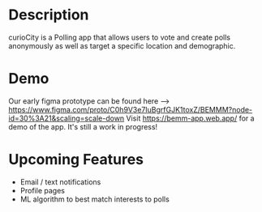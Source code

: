 # Description

curioCity is a Polling app that allows users to vote and create polls anonymously as well as target a specific location and demographic.

# Demo
Our early figma prototype can be found here --> https://www.figma.com/proto/C0h9V3e7IuBgrfGJK1toxZ/BEMMM?node-id=30%3A21&scaling=scale-down
Visit https://bemm-app.web.app/ for a demo of the app. It's still a work in progress!

# Upcoming Features
- Email / text notifications
- Profile pages
- ML algorithm to best match interests to polls
